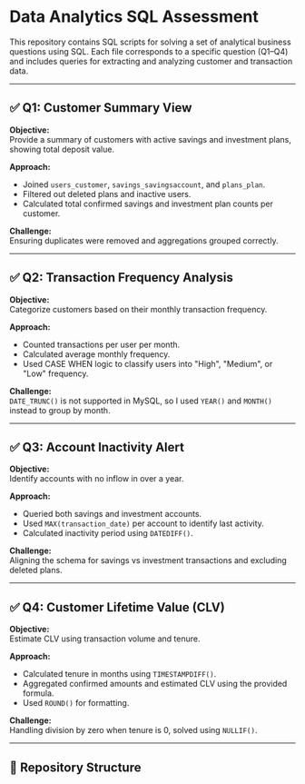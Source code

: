 # Data Analytics SQL Assessment

This repository contains SQL scripts for solving a set of analytical business questions using SQL. Each file corresponds to a specific question (Q1–Q4) and includes queries for extracting and analyzing customer and transaction data.

---

## ✅ Q1: Customer Summary View

**Objective:**  
Provide a summary of customers with active savings and investment plans, showing total deposit value.

**Approach:**  
- Joined `users_customer`, `savings_savingsaccount`, and `plans_plan`.
- Filtered out deleted plans and inactive users.
- Calculated total confirmed savings and investment plan counts per customer.

**Challenge:**  
Ensuring duplicates were removed and aggregations grouped correctly.

---

## ✅ Q2: Transaction Frequency Analysis

**Objective:**  
Categorize customers based on their monthly transaction frequency.

**Approach:**  
- Counted transactions per user per month.
- Calculated average monthly frequency.
- Used CASE WHEN logic to classify users into "High", "Medium", or "Low" frequency.

**Challenge:**  
`DATE_TRUNC()` is not supported in MySQL, so I used `YEAR()` and `MONTH()` instead to group by month.

---

## ✅ Q3: Account Inactivity Alert

**Objective:**  
Identify accounts with no inflow in over a year.

**Approach:**  
- Queried both savings and investment accounts.
- Used `MAX(transaction_date)` per account to identify last activity.
- Calculated inactivity period using `DATEDIFF()`.

**Challenge:**  
Aligning the schema for savings vs investment transactions and excluding deleted plans.

---

## ✅ Q4: Customer Lifetime Value (CLV)

**Objective:**  
Estimate CLV using transaction volume and tenure.

**Approach:**  
- Calculated tenure in months using `TIMESTAMPDIFF()`.
- Aggregated confirmed amounts and estimated CLV using the provided formula.
- Used `ROUND()` for formatting.

**Challenge:**  
Handling division by zero when tenure is 0, solved using `NULLIF()`.

---

## 📂 Repository Structure

